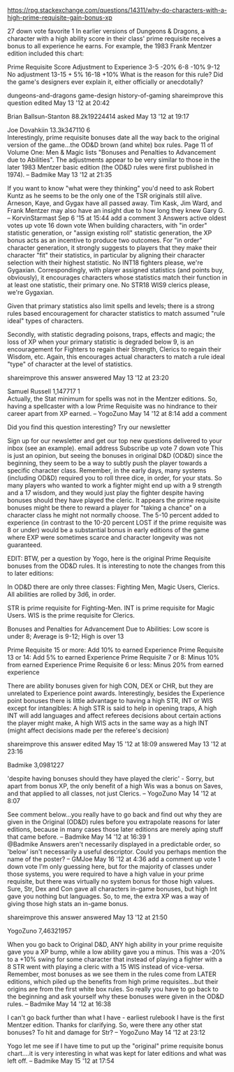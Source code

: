 
https://rpg.stackexchange.com/questions/14311/why-do-characters-with-a-high-prime-requisite-gain-bonus-xp


27
down vote
favorite
1
In earlier versions of Dungeons & Dragons, a character with a high ability score in their class' prime requisite receives a bonus to all experience he earns. For example, the 1983 Frank Mentzer edition included this chart:

Prime Requisite Score  Adjustment to Experience
        3-5                     -20%
        6-8                     -10%
        9-12                No adjustment
       13-15                    + 5%
       16-18                    +10%
What is the reason for this rule? Did the game's designers ever explain it, either officially or anecdotally?

dungeons-and-dragons game-design history-of-gaming
shareimprove this question
edited May 13 '12 at 20:42

Brian Ballsun-Stanton
88.2k19224414
asked May 13 '12 at 19:17

Joe Dovahkiin
13.3k347110
6	 	
Interestingly, prime requisite bonuses date all the way back to the original version of the game...the OD&D brown (and white) box rules. Page 11 of Volume One: Men & Magic lists "Bonuses and Penalties to Advancement due to Abilities". The adjustments appear to be very similar to those in the later 1983 Mentzer basic edition (the OD&D rules were first published in 1974). – Badmike May 13 '12 at 21:35
  	 	
If you want to know "what were they thinking" you'd need to ask Robert Kuntz as he seems to be the only one of the TSR originals still alive. Arneson, Kaye, and Gygax have all passed away. Tim Kask, Jim Ward, and Frank Mentzer may also have an insight due to how long they knew Gary G. – KorvinStarmast Sep 6 '15 at 15:44
add a comment
3 Answers
active oldest votes
up vote
16
down vote
When building characters, with "in order" statistic generation, or "assign existing roll" statistic generation, the XP bonus acts as an incentive to produce two outcomes. For "in order" character generation, it strongly suggests to players that they make their character "fit" their statistics, in particular by aligning their character selection with their highest statistic. No INT18 fighters please, we're Gygaxian. Correspondingly, with player assigned statistics (and points buy, obviously), it encourages characters whose statistics match their function in at least one statistic, their primary one. No STR18 WIS9 clerics please, we're Gygaxian.

Given that primary statistics also limit spells and levels; there is a strong rules based encouragement for character statistics to match assumed "rule ideal" types of characters.

Secondly, with statistic degrading poisons, traps, effects and magic; the loss of XP when your primary statistic is degraded below 9, is an encouragement for Fighters to regain their Strength, Clerics to regain their Wisdom, etc. Again, this encourages actual characters to match a rule ideal "type" of character at the level of statistics.

shareimprove this answer
answered May 13 '12 at 23:20

Samuel Russell
1,147717
1	 	
Actually, the Stat minimum for spells was not in the Mentzer editions. So, having a spellcaster with a low Prime Requisite was no hindrance to their career apart from XP earned. – YogoZuno May 14 '12 at 8:14
add a comment

Did you find this question interesting? Try our newsletter

Sign up for our newsletter and get our top new questions delivered to your inbox (see an example). 
email address
  Subscribe
up vote
7
down vote
This is just an opinion, but seeing the bonuses in original D&D (OD&D) since the beginning, they seem to be a way to subtly push the player towards a specific character class. Remember, in the early days, many systems (including OD&D) required you to roll three dice, in order, for your stats. So many players who wanted to work a fighter might end up with a 9 strength and a 17 wisdom, and they would just play the fighter despite having bonuses should they have played the cleric. It appears the prime requisite bonuses might be there to reward a player for "taking a chance" on a character class he might not normally choose. The 5-10 percent added to experience (in contrast to the 10-20 percent LOST if the prime requisite was 8 or under) would be a substantial bonus in early editions of the game where EXP were sometimes scarce and character longevity was not guaranteed.

EDIT: BTW, per a question by Yogo, here is the original Prime Requisite bonuses from the OD&D rules. It is interesting to note the changes from this to later editions:

In OD&D there are only three classes: Fighting Men, Magic Users, Clerics. All abilities are rolled by 3d6, in order.

STR is prime requisite for Fighting-Men. INT is prime requisite for Magic Users. WIS is the prime requisite for Clerics.

Bonuses and Penalties for Advancement Due to Abilities: Low score is under 8; Average is 9-12; High is over 13

Prime Requisite 15 or more: Add 10% to earned Experience Prime Requisite 13 or 14: Add 5% to earned Experience Prime Requisite 7 or 8: Minus 10% from earned Experience Prime Requisite 6 or less: Minus 20% from earned experience

There are ability bonuses given for high CON, DEX or CHR, but they are unrelated to Experience point awards. Interestingly, besides the Experience point bonuses there is little advantage to having a high STR, INT or WIS except for intangibles: A high STR is said to help in opening traps, A high INT will add languages and affect referees decisions about certain actions the player might make, A high WIS acts in the same way as a high INT (might affect decisions made per the referee's decision)

shareimprove this answer
edited May 15 '12 at 18:09
answered May 13 '12 at 23:16

Badmike
3,0981227
  	 	
'despite having bonuses should they have played the cleric' - Sorry, but apart from bonus XP, the only benefit of a high Wis was a bonus on Saves, and that applied to all classes, not just Clerics. – YogoZuno May 14 '12 at 8:07
  	 	
See comment below...you really have to go back and find out why they are given in the Original (OD&D) rules before you extrapolate reasons for later editions, because in many cases those later editions are merely aping stuff that came before. – Badmike May 14 '12 at 16:39 
1	 	
@Badmike Answers aren't necessarily displayed in a predictable order, so 'below' isn't necessarily a useful descriptor. Could you perhaps mention the name of the poster? – GMJoe May 16 '12 at 4:36
add a comment
up vote
1
down vote
I'm only guessing here, but for the majority of classes under those systems, you were required to have a high value in your prime requisite, but there was virtually no system bonus for those high values. Sure, Str, Dex and Con gave all characters in-game bonuses, but high Int gave you nothing but languages. So, to me, the extra XP was a way of giving those high stats an in-game bonus.

shareimprove this answer
answered May 13 '12 at 21:50

YogoZuno
7,46321957
  	 	
When you go back to Original D&D, ANY high ability in your prime requisite gave you a XP bump, while a low ability gave you a minus. This was a -20% to a +10% swing for some character that instead of playing a fighter with a 8 STR went with playing a cleric with a 15 WIS instead of vice-versa. Remember, most bonuses as we see them in the rules come from LATER editions, which piled up the benefits from high prime requisites...but their origins are from the first white box rules. So really you have to go back to the beginning and ask yourself why these bonuses were given in the OD&D rules. – Badmike May 14 '12 at 16:38
  	 	
I can't go back further than what I have - earliest rulebook I have is the first Mentzer edition. Thanks for clarifying. So, were there any other stat bonuses? To hit and damage for Str? – YogoZuno May 14 '12 at 23:12 
  	 	
Yogo let me see if I have time to put up the "original" prime requisite bonus chart....it is very interesting in what was kept for later editions and what was left off. – Badmike May 15 '12 at 17:54
